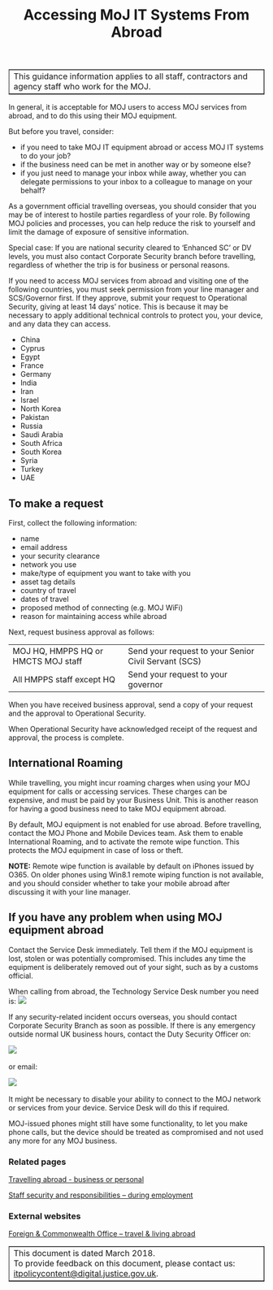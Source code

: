 ﻿---
title: Accessing MoJ IT Systems From Abroad
---

<table border='1'>
<tr>
<td>This guidance information applies to all staff, contractors and agency staff who work for the MOJ.</td>
</tr>
</table>

In general, it is acceptable for MOJ users to access MOJ services from abroad, and to do this using their MOJ equipment. 

But before you travel, consider:

* if you need to take MOJ IT equipment abroad or access MOJ IT systems to do your job?
* if the business need can be met in another way or by someone else?
* if you just need to manage your inbox while away, whether you can delegate permissions to your inbox to a colleague to manage on your behalf?

As a government official travelling overseas, you should consider that you may be of interest to hostile parties regardless of your role. By following MOJ policies and processes, you can help reduce the risk to yourself and limit the damage of exposure of sensitive information.

Special case: If you are national security cleared to ‘Enhanced SC’ or DV levels, you must also contact Corporate Security branch before travelling, regardless of whether the trip is for business or personal reasons.
 
If you need to access MOJ services from abroad and visiting one of the following countries, you must seek permission from your line manager and SCS/Governor first. If they approve, submit your request to Operational Security, giving at least 14 days’ notice. This is because it may be necessary to apply additional technical controls to protect you, your device, and any data they can access.	
 
* China
* Cyprus
* Egypt
* France
* Germany
* India
* Iran
* Israel
* North Korea
* Pakistan
* Russia
* Saudi Arabia
* South Africa
* South Korea
* Syria
* Turkey
* UAE
 
## To make a request

First, collect the following information:

* name
* email address
* your security clearance
* network you use 
* make/type of equipment you want to take with you
* asset tag details
* country of travel
* dates of travel
* proposed method of connecting (e.g. MOJ WiFi)
* reason for maintaining access while abroad

Next, request business approval as follows:

| | |
| --- | --- |
| MOJ HQ, HMPPS HQ or HMCTS MOJ staff | Send your request to your Senior Civil Servant (SCS) |
| All HMPPS staff except HQ | Send your request to your governor |


When you have received business approval, send a copy of your request and the approval to Operational Security.

When Operational Security have acknowledged receipt of the request and approval, the process is complete.

## International Roaming

While travelling, you might incur roaming charges when using your MOJ equipment for calls or accessing services. These charges can be expensive, and must be paid by your Business Unit. This is another reason for having a good business need to take MOJ equipment abroad.  

By default, MOJ equipment is not enabled for use abroad. Before travelling, contact the MOJ Phone and Mobile Devices team. Ask them to enable International Roaming, and to activate the remote wipe function. This protects the MOJ equipment in case of loss or theft.

**NOTE:** Remote wipe function is available by default on iPhones issued by O365. On older phones using Win8.1 remote wiping function is not available, and you should consider whether to take your mobile abroad after discussing it with your line manager.
 
## If you have any problem when using MOJ equipment abroad

Contact the  Service Desk immediately. Tell them if the MOJ equipment is lost, stolen or was potentially compromised. This includes any time the equipment is deliberately removed out of your sight, such as by a customs official.

When calling from abroad, the Technology Service Desk number you need is:
![](https://s3-eu-west-2.amazonaws.com/intranet-prod-storage-1dvcquh7kophi/uploads/2018/03/c00ec596041772ebc897f46a4b5b4665.gif) &nbsp;

If any security-related incident occurs overseas, you should contact Corporate Security Branch as soon as possible.
If there is any emergency outside normal UK business hours, contact the Duty Security Officer on:

![](https://s3-eu-west-2.amazonaws.com/intranet-prod-storage-1dvcquh7kophi/uploads/2018/03/ded132e3a381831f3412183f7248a28c.gif) &nbsp;

or email: 

![](https://s3-eu-west-2.amazonaws.com/intranet-prod-storage-1dvcquh7kophi/uploads/2018/03/72a280ce0eaf9da4fc62e6678c9fd2a-1.gif) &nbsp;
 
It might be necessary to disable your ability to connect to the MOJ network or services from your device. Service Desk will do this if required.

MOJ-issued phones might still have some functionality, to let you make phone calls, but the device should be treated as compromised and not used any more for any MOJ business.
 
### Related pages

[Travelling abroad - business or personal](https://intranet.justice.gov.uk/guidance/security/staff-security-and-responsibilities/travelling-abroad-business-or-personal/)

[Staff security and responsibilities – during employment](https://intranet.justice.gov.uk/guidance/security/staff-security-and-responsibilities/during-employment/)

### External websites

[Foreign & Commonwealth Office – travel & living abroad](https://www.gov.uk/browse/abroad)

<table border='1'>
<tr>
<td>This document is dated March 2018.<br/>
To provide feedback on this document, please contact us: <a href="mailto:itpolicycontent@digital.justice.gov.uk?subject=taking-it-equipment-abroad">itpolicycontent@digital.justice.gov.uk</a>.</td>
</tr>
</table>
